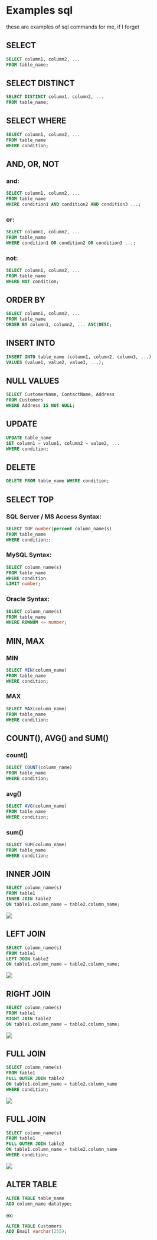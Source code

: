 # Examples sql 


these are examples of sql commands for me, if I forget

## SELECT

```sql
SELECT column1, column2, ...
FROM table_name;
```

## SELECT DISTINCT

```sql
SELECT DISTINCT column1, column2, ...
FROM table_name;
```
## SELECT WHERE
```sql
SELECT column1, column2, ...
FROM table_name
WHERE condition;
```

## AND, OR, NOT

### and:
```sql
SELECT column1, column2, ...
FROM table_name
WHERE condition1 AND condition2 AND condition3 ...;
```

### or:
```sql
SELECT column1, column2, ...
FROM table_name
WHERE condition1 OR condition2 OR condition3 ...;
```

### not:
```sql
SELECT column1, column2, ...
FROM table_name
WHERE NOT condition;
```

## ORDER BY
```sql
SELECT column1, column2, ...
FROM table_name
ORDER BY column1, column2, ... ASC|DESC;
```


## INSERT INTO
```sql
INSERT INTO table_name (column1, column2, column3, ...)
VALUES (value1, value2, value3, ...);
```

## NULL VALUES
```sql
SELECT CustomerName, ContactName, Address
FROM Customers
WHERE Address IS NOT NULL;
```

## UPDATE
```sql
UPDATE table_name
SET column1 = value1, column2 = value2, ...
WHERE condition;
```
## DELETE
```sql
DELETE FROM table_name WHERE condition;
```
## SELECT TOP

### SQL Server / MS Access Syntax:
```sql
SELECT TOP number|percent column_name(s)
FROM table_name
WHERE condition;;
```

### MySQL Syntax:
```sql
SELECT column_name(s)
FROM table_name
WHERE condition
LIMIT number;
```

### Oracle Syntax:
```sql
SELECT column_name(s)
FROM table_name
WHERE ROWNUM <= number;
```

## MIN, MAX

### MIN
```sql
SELECT MIN(column_name)
FROM table_name
WHERE condition;
```

### MAX
```sql
SELECT MAX(column_name)
FROM table_name
WHERE condition;
```

## COUNT(), AVG() and SUM()

### count()
```sql
SELECT COUNT(column_name)
FROM table_name
WHERE condition;
```

### avg()
```sql
SELECT AVG(column_name)
FROM table_name
WHERE condition;
```

### sum()
```sql
SELECT SUM(column_name)
FROM table_name
WHERE condition;
```

## INNER JOIN
```sql
SELECT column_name(s)
FROM table1
INNER JOIN table2
ON table1.column_name = table2.column_name;
```
![](https://www.w3schools.com/sql/img_innerjoin.gif)


## LEFT JOIN
```sql
SELECT column_name(s)
FROM table1
LEFT JOIN table2
ON table1.column_name = table2.column_name;
```
![](https://www.w3schools.com/sql/img_leftjoin.gif)


## RIGHT JOIN
```sql
SELECT column_name(s)
FROM table1
RIGHT JOIN table2
ON table1.column_name = table2.column_name;
```
![](https://www.w3schools.com/sql/img_rightjoin.gif)


## FULL JOIN
```sql
SELECT column_name(s)
FROM table1
FULL OUTER JOIN table2
ON table1.column_name = table2.column_name
WHERE condition;
```
![](https://www.w3schools.com/sql/img_fulljoin.gif)


## FULL JOIN
```sql
SELECT column_name(s)
FROM table1
FULL OUTER JOIN table2
ON table1.column_name = table2.column_name
WHERE condition;
```
![](https://www.w3schools.com/sql/img_fulljoin.gif)



## ALTER TABLE
```sql
ALTER TABLE table_name
ADD column_name datatype;
```

ex: 

```sql
ALTER TABLE Customers
ADD Email varchar(255);
```













